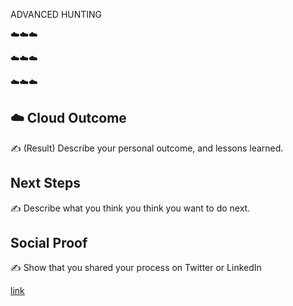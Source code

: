 ADVANCED HUNTING 

☁️☁️☁️ 



☁️☁️☁️



☁️☁️☁️





## ☁️ Cloud Outcome

✍️ (Result) Describe your personal outcome, and lessons learned.

## Next Steps

✍️ Describe what you think you think you want to do next.

## Social Proof

✍️ Show that you shared your process on Twitter or LinkedIn

[link](https://www.linkedin.com/posts/andrew-leddy_100daysofcloud-activity-7020830310841876481-TZeJ?utm_source=share&utm_medium=member_desktop)
